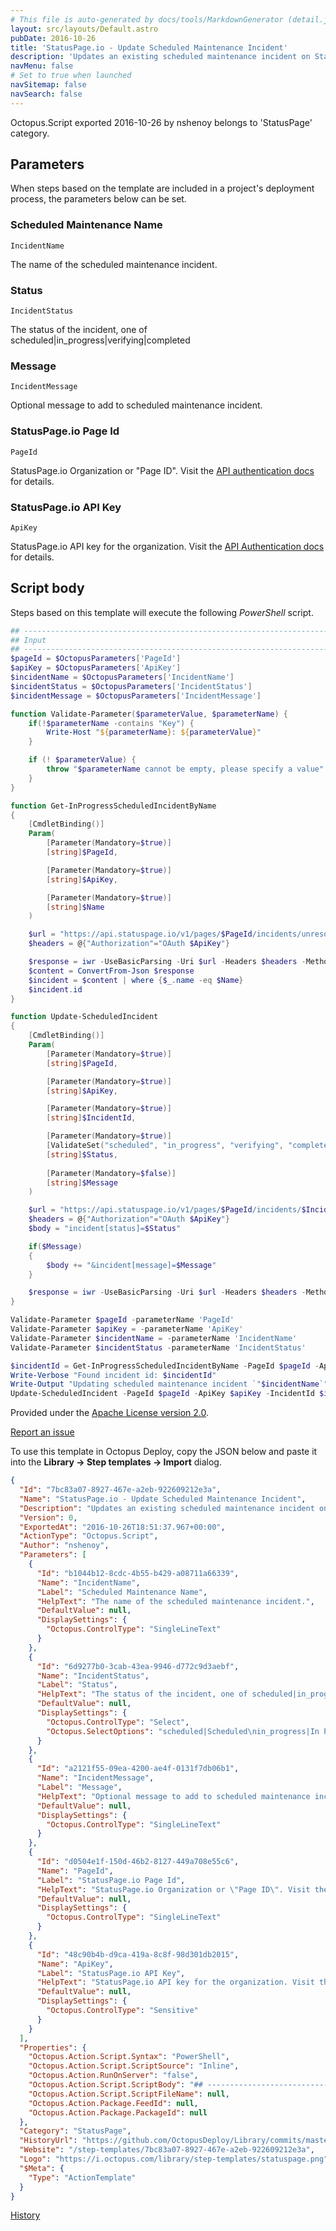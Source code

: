 ```yaml
---
# This file is auto-generated by docs/tools/MarkdownGenerator (detail.js)
layout: src/layouts/Default.astro
pubDate: 2016-10-26
title: 'StatusPage.io - Update Scheduled Maintenance Incident'
description: 'Updates an existing scheduled maintenance incident on StatusPage.io'
navMenu: false
# Set to true when launched
navSitemap: false
navSearch: false
---
```


Octopus.Script exported 2016-10-26 by nshenoy belongs to 'StatusPage' category.

## Parameters

When steps based on the template are included in a project's deployment process, the parameters below can be set.


<div class="param">

### Scheduled Maintenance Name

`IncidentName`

The name of the scheduled maintenance incident.

</div>
        
<div class="param">

### Status

`IncidentStatus`

The status of the incident, one of scheduled|in_progress|verifying|completed

</div>
        
<div class="param">

### Message

`IncidentMessage`

Optional message to add to scheduled maintenance incident.

</div>
        
<div class="param">

### StatusPage.io Page Id

`PageId`

StatusPage.io Organization or "Page ID". Visit the [API authentication docs](http://doers.statuspage.io/api/authentication/) for details.

</div>
        
<div class="param">

### StatusPage.io API Key

`ApiKey`

StatusPage.io API key for the organization. Visit the [API Authentication docs](http://doers.statuspage.io/api/authentication/) for details.

</div>
        

## Script body

Steps based on this template will execute the following *PowerShell* script.

```powershell
## --------------------------------------------------------------------------------------
## Input
## --------------------------------------------------------------------------------------
$pageId = $OctopusParameters['PageId']
$apiKey = $OctopusParameters['ApiKey']
$incidentName = $OctopusParameters['IncidentName']
$incidentStatus = $OctopusParameters['IncidentStatus']
$incidentMessage = $OctopusParameters['IncidentMessage']

function Validate-Parameter($parameterValue, $parameterName) {
    if(!$parameterName -contains "Key") {
        Write-Host "${parameterName}: ${parameterValue}"
    }

    if (! $parameterValue) {
        throw "$parameterName cannot be empty, please specify a value"
    }
}

function Get-InProgressScheduledIncidentByName
{
    [CmdletBinding()]
    Param(
        [Parameter(Mandatory=$true)]
        [string]$PageId,

        [Parameter(Mandatory=$true)]
        [string]$ApiKey,

        [Parameter(Mandatory=$true)]
        [string]$Name
    )

    $url = "https://api.statuspage.io/v1/pages/$PageId/incidents/unresolved.json"
    $headers = @{"Authorization"="OAuth $ApiKey"}

    $response = iwr -UseBasicParsing -Uri $url -Headers $headers -Method GET
    $content = ConvertFrom-Json $response
    $incident = $content | where {$_.name -eq $Name}
    $incident.id
}

function Update-ScheduledIncident
{
    [CmdletBinding()]
    Param(
        [Parameter(Mandatory=$true)]
        [string]$PageId,

        [Parameter(Mandatory=$true)]
        [string]$ApiKey,

        [Parameter(Mandatory=$true)]
        [string]$IncidentId,

        [Parameter(Mandatory=$true)]
        [ValidateSet("scheduled", "in_progress", "verifying", "completed")]
        [string]$Status,
        
        [Parameter(Mandatory=$false)]
        [string]$Message
    )

    $url = "https://api.statuspage.io/v1/pages/$PageId/incidents/$IncidentId.json"
    $headers = @{"Authorization"="OAuth $ApiKey"}
    $body = "incident[status]=$Status"

    if($Message)
    {
        $body += "&incident[message]=$Message"
    }

    $response = iwr -UseBasicParsing -Uri $url -Headers $headers -Method PATCH -Body $body -ContentType application/x-www-form-urlencoded
}

Validate-Parameter $pageId -parameterName 'PageId'
Validate-Parameter $apiKey = -parameterName 'ApiKey'
Validate-Parameter $incidentName = -parameterName 'IncidentName'
Validate-Parameter $incidentStatus -parameterName 'IncidentStatus'

$incidentId = Get-InProgressScheduledIncidentByName -PageId $pageId -ApiKey $apiKey -Name $incidentName
Write-Verbose "Found incident id: $incidentId"
Write-Output "Updating scheduled maintenance incident `"$incidentName`" [IncidentId: $incidentId]"
Update-ScheduledIncident -PageId $pageId -ApiKey $apiKey -IncidentId $incidentId -Status $incidentStatus -Message $incidentMessage 

```

Provided under the [Apache License version 2.0](https://github.com/OctopusDeploy/Library/blob/master/LICENSE.txt).

[Report an issue](https://github.com/OctopusDeploy/Library/issues/new?assignees=&labels=&projects=&template=bug-report.yml&title=Issue%20with%20StatusPage.io%20-%20Update%20Scheduled%20Maintenance%20Incident&step-template=StatusPage.io%20-%20Update%20Scheduled%20Maintenance%20Incident)

<div class="get-json">

To use this template in Octopus Deploy, copy the JSON below and paste it into the **Library → Step templates → Import** dialog.

```json
{
  "Id": "7bc83a07-8927-467e-a2eb-922609212e3a",
  "Name": "StatusPage.io - Update Scheduled Maintenance Incident",
  "Description": "Updates an existing scheduled maintenance incident on StatusPage.io",
  "Version": 0,
  "ExportedAt": "2016-10-26T18:51:37.967+00:00",
  "ActionType": "Octopus.Script",
  "Author": "nshenoy",
  "Parameters": [
    {
      "Id": "b1044b12-8cdc-4b55-b429-a08711a66339",
      "Name": "IncidentName",
      "Label": "Scheduled Maintenance Name",
      "HelpText": "The name of the scheduled maintenance incident.",
      "DefaultValue": null,
      "DisplaySettings": {
        "Octopus.ControlType": "SingleLineText"
      }
    },
    {
      "Id": "6d9277b0-3cab-43ea-9946-d772c9d3aebf",
      "Name": "IncidentStatus",
      "Label": "Status",
      "HelpText": "The status of the incident, one of scheduled|in_progress|verifying|completed",
      "DefaultValue": null,
      "DisplaySettings": {
        "Octopus.ControlType": "Select",
        "Octopus.SelectOptions": "scheduled|Scheduled\nin_progress|In Progress\nverifying|Verifying\ncompleted|Completed"
      }
    },
    {
      "Id": "a2121f55-09ea-4200-ae4f-0131f7db06b1",
      "Name": "IncidentMessage",
      "Label": "Message",
      "HelpText": "Optional message to add to scheduled maintenance incident.",
      "DefaultValue": null,
      "DisplaySettings": {
        "Octopus.ControlType": "SingleLineText"
      }
    },
    {
      "Id": "d0504e1f-150d-46b2-8127-449a708e55c6",
      "Name": "PageId",
      "Label": "StatusPage.io Page Id",
      "HelpText": "StatusPage.io Organization or \"Page ID\". Visit the [API authentication docs](http://doers.statuspage.io/api/authentication/) for details.",
      "DefaultValue": null,
      "DisplaySettings": {
        "Octopus.ControlType": "SingleLineText"
      }
    },
    {
      "Id": "48c90b4b-d9ca-419a-8c8f-98d301db2015",
      "Name": "ApiKey",
      "Label": "StatusPage.io API Key",
      "HelpText": "StatusPage.io API key for the organization. Visit the [API Authentication docs](http://doers.statuspage.io/api/authentication/) for details.",
      "DefaultValue": null,
      "DisplaySettings": {
        "Octopus.ControlType": "Sensitive"
      }
    }
  ],
  "Properties": {
    "Octopus.Action.Script.Syntax": "PowerShell",
    "Octopus.Action.Script.ScriptSource": "Inline",
    "Octopus.Action.RunOnServer": "false",
    "Octopus.Action.Script.ScriptBody": "## --------------------------------------------------------------------------------------\n## Input\n## --------------------------------------------------------------------------------------\n$pageId = $OctopusParameters['PageId']\n$apiKey = $OctopusParameters['ApiKey']\n$incidentName = $OctopusParameters['IncidentName']\n$incidentStatus = $OctopusParameters['IncidentStatus']\n$incidentMessage = $OctopusParameters['IncidentMessage']\n\nfunction Validate-Parameter($parameterValue, $parameterName) {\n    if(!$parameterName -contains \"Key\") {\n        Write-Host \"${parameterName}: ${parameterValue}\"\n    }\n\n    if (! $parameterValue) {\n        throw \"$parameterName cannot be empty, please specify a value\"\n    }\n}\n\nfunction Get-InProgressScheduledIncidentByName\n{\n    [CmdletBinding()]\n    Param(\n        [Parameter(Mandatory=$true)]\n        [string]$PageId,\n\n        [Parameter(Mandatory=$true)]\n        [string]$ApiKey,\n\n        [Parameter(Mandatory=$true)]\n        [string]$Name\n    )\n\n    $url = \"https://api.statuspage.io/v1/pages/$PageId/incidents/unresolved.json\"\n    $headers = @{\"Authorization\"=\"OAuth $ApiKey\"}\n\n    $response = iwr -UseBasicParsing -Uri $url -Headers $headers -Method GET\n    $content = ConvertFrom-Json $response\n    $incident = $content | where {$_.name -eq $Name}\n    $incident.id\n}\n\nfunction Update-ScheduledIncident\n{\n    [CmdletBinding()]\n    Param(\n        [Parameter(Mandatory=$true)]\n        [string]$PageId,\n\n        [Parameter(Mandatory=$true)]\n        [string]$ApiKey,\n\n        [Parameter(Mandatory=$true)]\n        [string]$IncidentId,\n\n        [Parameter(Mandatory=$true)]\n        [ValidateSet(\"scheduled\", \"in_progress\", \"verifying\", \"completed\")]\n        [string]$Status,\n        \n        [Parameter(Mandatory=$false)]\n        [string]$Message\n    )\n\n    $url = \"https://api.statuspage.io/v1/pages/$PageId/incidents/$IncidentId.json\"\n    $headers = @{\"Authorization\"=\"OAuth $ApiKey\"}\n    $body = \"incident[status]=$Status\"\n\n    if($Message)\n    {\n        $body += \"&incident[message]=$Message\"\n    }\n\n    $response = iwr -UseBasicParsing -Uri $url -Headers $headers -Method PATCH -Body $body -ContentType application/x-www-form-urlencoded\n}\n\nValidate-Parameter $pageId -parameterName 'PageId'\nValidate-Parameter $apiKey = -parameterName 'ApiKey'\nValidate-Parameter $incidentName = -parameterName 'IncidentName'\nValidate-Parameter $incidentStatus -parameterName 'IncidentStatus'\n\n$incidentId = Get-InProgressScheduledIncidentByName -PageId $pageId -ApiKey $apiKey -Name $incidentName\nWrite-Verbose \"Found incident id: $incidentId\"\nWrite-Output \"Updating scheduled maintenance incident `\"$incidentName`\" [IncidentId: $incidentId]\"\nUpdate-ScheduledIncident -PageId $pageId -ApiKey $apiKey -IncidentId $incidentId -Status $incidentStatus -Message $incidentMessage \n",
    "Octopus.Action.Script.ScriptFileName": null,
    "Octopus.Action.Package.FeedId": null,
    "Octopus.Action.Package.PackageId": null
  },
  "Category": "StatusPage",
  "HistoryUrl": "https://github.com/OctopusDeploy/Library/commits/master/step-templates//opt/buildagent/work/75443764cd38076d/step-templates/statuspageio-update-scheduled-maintenance-incident.json",
  "Website": "/step-templates/7bc83a07-8927-467e-a2eb-922609212e3a",
  "Logo": "https://i.octopus.com/library/step-templates/statuspage.png",
  "$Meta": {
    "Type": "ActionTemplate"
  }
}
```

[History](https://github.com/OctopusDeploy/Library/commits/master/step-templates/https://github.com/OctopusDeploy/Library/commits/master/step-templates//opt/buildagent/work/75443764cd38076d/step-templates/statuspageio-update-scheduled-maintenance-incident.json)

</div>
